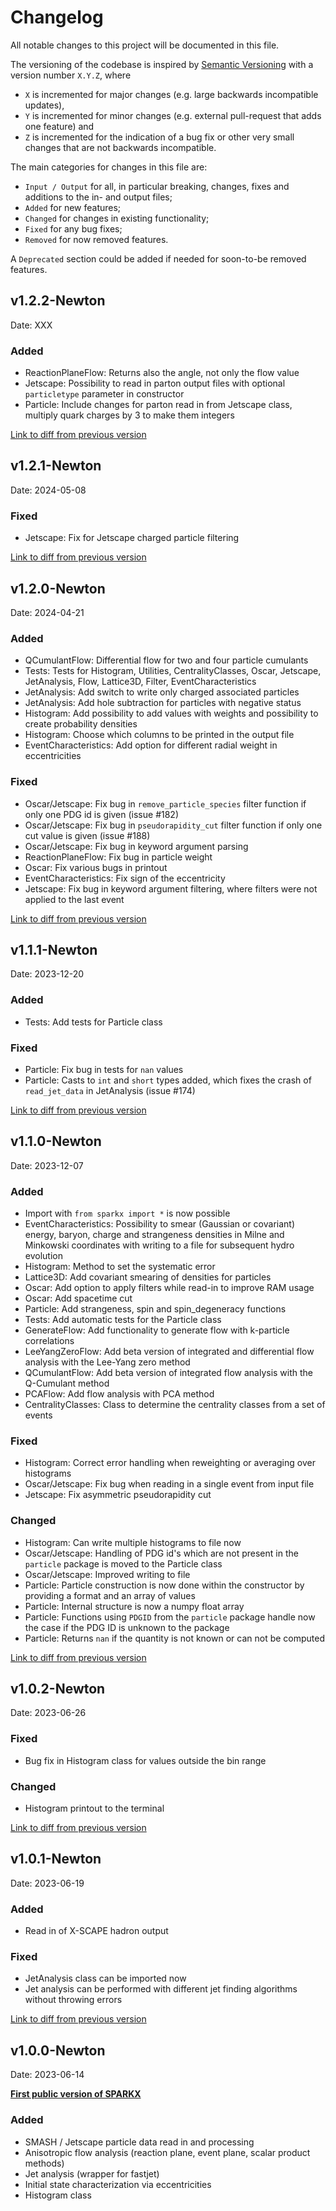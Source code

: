 # Changelog

All notable changes to this project will be documented in this file.

The versioning of the codebase is inspired by [Semantic Versioning](https://semver.org/spec/v2.0.0.html) with a version number `X.Y.Z`, where

* `X` is incremented for major changes (e.g. large backwards incompatible updates),
* `Y` is incremented for minor changes (e.g. external pull-request that adds one feature) and
* `Z` is incremented for the indication of a bug fix or other very small changes that are not backwards incompatible.

The main categories for changes in this file are:

* `Input / Output` for all, in particular breaking, changes, fixes and additions to the in- and output files;
* `Added` for new features;
* `Changed` for changes in existing functionality;
* `Fixed` for any bug fixes;
* `Removed` for now removed features.

A `Deprecated` section could be added if needed for soon-to-be removed features.

## v1.2.2-Newton
Date: XXX

### Added
* ReactionPlaneFlow: Returns also the angle, not only the flow value
* Jetscape: Possibility to read in parton output files with optional `particletype` parameter in constructor
* Particle: Include changes for parton read in from Jetscape class, multiply quark charges by 3 to make them integers


[Link to diff from previous version](https://github.com/smash-transport/sparkx/compare/v1.2.1...v1.2.2)

## v1.2.1-Newton
Date: 2024-05-08

### Fixed
* Jetscape: Fix for Jetscape charged particle filtering

[Link to diff from previous version](https://github.com/smash-transport/sparkx/compare/v1.2.0...v1.2.1)

## v1.2.0-Newton
Date: 2024-04-21

### Added

* QCumulantFlow: Differential flow for two and four particle cumulants
* Tests: Tests for Histogram, Utilities, CentralityClasses, Oscar, Jetscape, JetAnalysis, Flow, Lattice3D, Filter, EventCharacteristics
* JetAnalysis: Add switch to write only charged associated particles
* JetAnalysis: Add hole subtraction for particles with negative status
* Histogram: Add possibility to add values with weights and possibility to create probability densities
* Histogram: Choose which columns to be printed in the output file
* EventCharacteristics: Add option for different radial weight in eccentricities

### Fixed

* Oscar/Jetscape: Fix bug in `remove_particle_species` filter function if only one PDG id is given (issue #182)
* Oscar/Jetscape: Fix bug in `pseudorapidity_cut` filter function if only one cut value is given (issue #188)
* Oscar/Jetscape: Fix bug in keyword argument parsing
* ReactionPlaneFlow: Fix bug in particle weight
* Oscar: Fix various bugs in printout
* EventCharacteristics: Fix sign of the eccentricity
* Jetscape: Fix bug in keyword argument filtering, where filters were not applied to the last event

[Link to diff from previous version](https://github.com/smash-transport/sparkx/compare/v1.1.1...v1.2.0)

## v1.1.1-Newton
Date: 2023-12-20

### Added

* Tests: Add tests for Particle class

### Fixed

* Particle: Fix bug in tests for `nan` values
* Particle: Casts to `int` and `short` types added, which fixes the crash of `read_jet_data` in JetAnalysis (issue #174)

[Link to diff from previous version](https://github.com/smash-transport/sparkx/compare/v1.1.0...v1.1.1)

## v1.1.0-Newton
Date: 2023-12-07

### Added

* Import with `from sparkx import *` is now possible
* EventCharacteristics: Possibility to smear (Gaussian or covariant) energy, baryon, charge and strangeness densities in Milne and Minkowski coordinates with writing to a file for subsequent hydro evolution
* Histogram: Method to set the systematic error
* Lattice3D: Add covariant smearing of densities for particles
* Oscar: Add option to apply filters while read-in to improve RAM usage
* Oscar: Add spacetime cut
* Particle: Add strangeness, spin and spin_degeneracy functions 
* Tests: Add automatic tests for the Particle class
* GenerateFlow: Add functionality to generate flow with k-particle correlations
* LeeYangZeroFlow: Add beta version of integrated and differential flow analysis with the Lee-Yang zero method
* QCumulantFlow: Add beta version of integrated flow analysis with the Q-Cumulant method
* PCAFlow: Add flow analysis with PCA method
* CentralityClasses: Class to determine the centrality classes from a set of events

### Fixed

* Histogram: Correct error handling when reweighting or averaging over histograms
* Oscar/Jetscape: Fix bug when reading in a single event from input file
* Jetscape: Fix asymmetric pseudorapidity cut

### Changed

* Histogram: Can write multiple histograms to file now
* Oscar/Jetscape: Handling of PDG id's which are not present in the `particle` package is moved to the Particle class
* Oscar/Jetscape: Improved writing to file
* Particle: Particle construction is now done within the constructor by providing a format and an array of values
* Particle: Internal structure is now a numpy float array
* Particle: Functions using `PDGID` from the `particle` package handle now the case if the PDG ID is unknown to the package
* Particle: Returns `nan` if the quantity is not known or can not be computed

[Link to diff from previous version](https://github.com/smash-transport/sparkx/compare/v1.0.2...v1.1.0)

## v1.0.2-Newton
Date: 2023-06-26

### Fixed

* Bug fix in Histogram class for values outside the bin range

### Changed

* Histogram printout to the terminal

[Link to diff from previous version](https://github.com/smash-transport/sparkx/compare/v1.0.1...v1.0.2)

## v1.0.1-Newton
Date: 2023-06-19

### Added

* Read in of X-SCAPE hadron output

### Fixed

* JetAnalysis class can be imported now
* Jet analysis can be performed with different jet finding algorithms without throwing errors

[Link to diff from previous version](https://github.com/smash-transport/sparkx/compare/v1.0.0...v1.0.1)

## v1.0.0-Newton
Date: 2023-06-14

**[First public version of SPARKX](https://github.com/smash-transport/sparkx/releases/tag/v1.0.0)**

### Added

* SMASH / Jetscape particle data read in and processing
* Anisotropic flow analysis (reaction plane, event plane, scalar product methods)
* Jet analysis (wrapper for fastjet)
* Initial state characterization via eccentricities
* Histogram class
